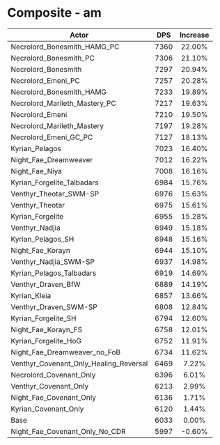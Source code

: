 # Composite - am
| Actor | DPS | Increase |
|---|:---:|:---:|
|Necrolord_Bonesmith_HAMG_PC|7360|22.00%|
|Necrolord_Bonesmith_PC|7306|21.10%|
|Necrolord_Bonesmith|7297|20.94%|
|Necrolord_Emeni_PC|7257|20.28%|
|Necrolord_Bonesmith_HAMG|7233|19.89%|
|Necrolord_Marileth_Mastery_PC|7217|19.63%|
|Necrolord_Emeni|7210|19.50%|
|Necrolord_Marileth_Mastery|7197|19.28%|
|Necrolord_Emeni_GC_PC|7127|18.13%|
|Kyrian_Pelagos|7023|16.40%|
|Night_Fae_Dreamweaver|7012|16.22%|
|Night_Fae_Niya|7008|16.16%|
|Kyrian_Forgelite_Talbadars|6984|15.76%|
|Venthyr_Theotar_SWM-SP|6976|15.63%|
|Venthyr_Theotar|6975|15.61%|
|Kyrian_Forgelite|6955|15.28%|
|Venthyr_Nadjia|6949|15.18%|
|Kyrian_Pelagos_SH|6948|15.16%|
|Night_Fae_Korayn|6944|15.10%|
|Venthyr_Nadjia_SWM-SP|6937|14.98%|
|Kyrian_Pelagos_Talbadars|6919|14.69%|
|Venthyr_Draven_BfW|6889|14.19%|
|Kyrian_Kleia|6857|13.66%|
|Venthyr_Draven_SWM-SP|6808|12.84%|
|Kyrian_Forgelite_SH|6794|12.60%|
|Night_Fae_Korayn_FS|6758|12.01%|
|Kyrian_Forgelite_HoG|6752|11.91%|
|Night_Fae_Dreamweaver_no_FoB|6734|11.62%|
|Venthyr_Covenant_Only_Healing_Reversal|6469|7.22%|
|Necrolord_Covenant_Only|6396|6.01%|
|Venthyr_Covenant_Only|6213|2.99%|
|Night_Fae_Covenant_Only|6136|1.71%|
|Kyrian_Covenant_Only|6120|1.44%|
|Base|6033|0.00%|
|Night_Fae_Covenant_Only_No_CDR|5997|-0.60%|
